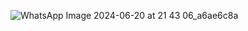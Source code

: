 ![WhatsApp Image 2024-06-20 at 21 43 06_a6ae6c8a](https://github.com/aniketsaini5/Geeta-University-Number-System-Assignment--6165/assets/154746704/d88409b1-b654-4570-b556-88fe7e130160)
